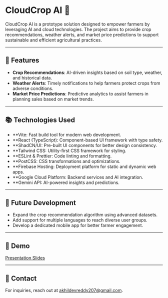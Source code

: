 # CloudCrop AI 🌱

CloudCrop AI is a prototype solution designed to empower farmers by leveraging AI and cloud technologies. The project aims to provide crop recommendations, weather alerts, and market price predictions to support sustainable and efficient agricultural practices.

---

## 🚀 Features
- **Crop Recommendations**: AI-driven insights based on soil type, weather, and historical data.
- **Weather Alerts**: Timely notifications to help farmers protect crops from adverse conditions.
- **Market Price Predictions**: Predictive analytics to assist farmers in planning sales based on market trends.

---

## 📚 Technologies Used
- **Vite: Fast build tool for modern web development.
- **React (TypeScript): Component-based UI framework with type safety.
- **ShadCN/UI: Pre-built UI components for better design consistency.
- **Tailwind CSS: Utility-first CSS framework for styling.
- **ESLint & Prettier: Code linting and formatting.
- **PostCSS: CSS transformations and optimizations.
- **Firebase Hosting: Deployment platform for static and dynamic web apps.
- **Google Cloud Platform: Backend services and AI integration.
- **Gemini API: AI-powered insights and predictions.

---

## 🌟 Future Development
- Expand the crop recommendation algorithm using advanced datasets.
- Add support for multiple languages to reach diverse user groups.
- Develop a dedicated mobile app for better farmer engagement.

---

## 🔗 Demo 
[Presentation Slides](https://docs.google.com/presentation/d/e/2PACX-1vQ7IPlNHSGr3eb48POkTeQJ9K6fIOdpR9pfZUmBxE9EWkw87PqWp5KEKlRYWLip6T-Rd-nTyiTveH2E/pub?start=false&loop=false&delayms=3000)

---

## 📧 Contact
For inquiries, reach out at [akhildevreddy207@gmail.com](mailto:akhildevreddy207@gmail.com).

